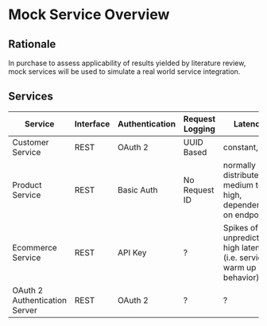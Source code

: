 # Mock Service Overview

## Rationale
In purchase to assess applicability of results yielded by literature review, mock services will be used to simulate a real world service integration.

## Services
| Service | Interface | Authentication | Request Logging | Latency |
|---------|-----------|----------------|-----------------|---------|
| Customer Service | REST | OAuth 2 | UUID Based | constant, low |
| Product Service | REST | Basic Auth | No Request ID | normally distributed, medium to high, dependent on endpoint |
| Ecommerce Service | REST | API Key | ? | Spikes of unpredictable high latency (i.e. service warm up behavior) |
| OAuth 2 Authentication Server | REST | OAuth 2 | ? | ? |
 